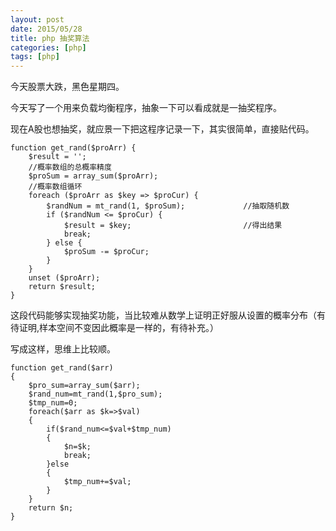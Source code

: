 ```yaml
---
layout: post
date: 2015/05/28
title: php 抽奖算法
categories: [php]
tags: [php]
---
```



今天股票大跌，黑色星期四。

今天写了一个用来负载均衡程序，抽象一下可以看成就是一抽奖程序。

现在A股也想抽奖，就应景一下把这程序记录一下，其实很简单，直接贴代码。
<!--more-->
	function get_rand($proArr) { 
	    $result = ''; 
	    //概率数组的总概率精度 
	    $proSum = array_sum($proArr); 
	    //概率数组循环 
	    foreach ($proArr as $key => $proCur) { 
	        $randNum = mt_rand(1, $proSum);             //抽取随机数
	        if ($randNum <= $proCur) { 
	            $result = $key;                         //得出结果
	            break; 
	        } else { 
	            $proSum -= $proCur;                     
	        } 
	    } 
	    unset ($proArr); 
	    return $result; 
	}

这段代码能够实现抽奖功能，当比较难从数学上证明正好服从设置的概率分布（有待证明,样本空间不变因此概率是一样的，有待补充。）

写成这样，思维上比较顺。

    function get_rand($arr)
    {
        $pro_sum=array_sum($arr);
        $rand_num=mt_rand(1,$pro_sum);
        $tmp_num=0;
        foreach($arr as $k=>$val)
        {    
            if($rand_num<=$val+$tmp_num)
            {
                $n=$k;
                break;
            }else
            {
                $tmp_num+=$val;
            }
        }
        return $n;
    }

